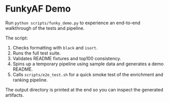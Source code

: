 # FunkyAF Demo

Run `python scripts/funky_demo.py` to experience an end-to-end walkthrough of the tests and pipeline.

The script:

1. Checks formatting with `black` and `isort`.
2. Runs the full test suite.
3. Validates README fixtures and top100 consistency.
4. Spins up a temporary pipeline using sample data and generates a demo README.
5. Calls `scripts/e2e_test.sh` for a quick smoke test of the enrichment and ranking pipeline.

The output directory is printed at the end so you can inspect the generated artifacts.
